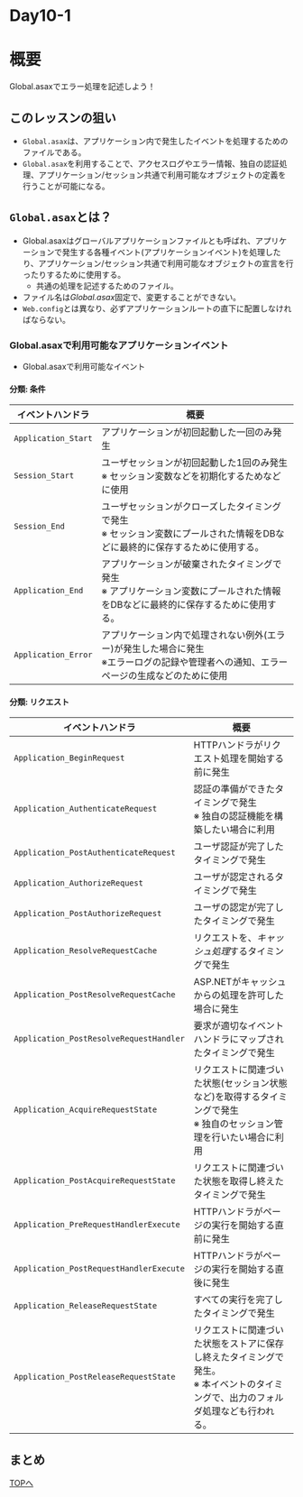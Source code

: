 Day10-1
===

# 概要

Global.asaxでエラー処理を記述しよう！

## このレッスンの狙い

- `Global.asax`は、アプリケーション内で発生したイベントを処理するためのファイルである。
- `Global.asax`を利用することで、アクセスログやエラー情報、独自の認証処理、アプリケーション/セッション共通で利用可能なオブジェクトの定義を行うことが可能になる。

## `Global.asax`とは？

- Global.asaxはグローバルアプリケーションファイルとも呼ばれ、アプリケーションで発生する各種イベント(アプリケーションイベント)を処理したり、アプリケーション/セッション共通で利用可能なオブジェクトの宣言を行ったりするために使用する。
  - 共通の処理を記述するためのファイル。
- ファイル名は*Global.asax*固定で、変更することができない。
- `Web.config`とは異なり、必ずアプリケーションルートの直下に配置しなければならない。

### Global.asaxで利用可能なアプリケーションイベント

- Global.asaxで利用可能なイベント

#### 分類: 条件

イベントハンドラ|概要
----------------|----
`Application_Start`|アプリケーションが初回起動した一回のみ発生
`Session_Start`|ユーザセッションが初回起動した1回のみ発生<br>※ セッション変数などを初期化するためなどに使用
`Session_End`|ユーザセッションがクローズしたタイミングで発生<br>※ セッション変数にプールされた情報をDBなどに最終的に保存するために使用する。
`Application_End`|アプリケーションが破棄されたタイミングで発生<br>※ アプリケーション変数にプールされた情報をDBなどに最終的に保存するために使用する。
`Application_Error`|アプリケーション内で処理されない例外(エラー)が発生した場合に発生<br>※エラーログの記録や管理者への通知、エラーページの生成などのために使用

#### 分類: リクエスト

イベントハンドラ|概要
----------------|----
`Application_BeginRequest`|HTTPハンドラがリクエスト処理を開始する前に発生
`Application_AuthenticateRequest`|認証の準備ができたタイミングで発生<br>※ 独自の認証機能を構築したい場合に利用
`Application_PostAuthenticateRequest`|ユーザ認証が完了したタイミングで発生
`Application_AuthorizeRequest`|ユーザが認定されるタイミングで発生
`Application_PostAuthorizeRequest`|ユーザの認定が完了したタイミングで発生
`Application_ResolveRequestCache`|リクエストを、*キャッシュ処理*するタイミングで発生
`Application_PostResolveRequestCache`|ASP.NETがキャッシュからの処理を許可した場合に発生
`Application_PostResolveRequestHandler`|要求が適切なイベントハンドラにマップされたタイミングで発生
`Application_AcquireRequestState`|リクエストに関連づいた状態(セッション状態など)を取得するタイミングで発生<br>※ 独自のセッション管理を行いたい場合に利用
`Application_PostAcquireRequestState`|リクエストに関連づいた状態を取得し終えたタイミングで発生
`Application_PreRequestHandlerExecute`|HTTPハンドラがページの実行を開始する直前に発生
`Application_PostRequestHandlerExecute`|HTTPハンドラがページの実行を開始する直後に発生
`Application_ReleaseRequestState`|すべての実行を完了したタイミングで発生
`Application_PostReleaseRequestState`|リクエストに関連づいた状態をストアに保存し終えたタイミングで発生。<br>※ 本イベントのタイミングで、出力のフォルダ処理なども行われる。

## まとめ

[TOPへ](./index.md)  
